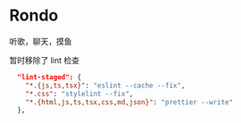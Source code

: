 # Rondo

听歌，聊天，摸鱼

暂时移除了 lint 检查

```json
  "lint-staged": {
    "*.{js,ts,tsx}": "eslint --cache --fix",
    "*.css": "stylelint --fix",
    "*.{html,js,ts,tsx,css,md,json}": "prettier --write"
  },
```

